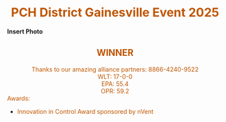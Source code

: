 <div align="center">
<h1><span style="color:#bf5700">PCH District Gainesville Event 2025</span></h1>
</div>

**Insert Photo**


<div>
<div align="center">
<h2><span style="color:#bf5700">WINNER</span></h2>
</div>
<div>
<div align="center">
<bd><span style="color:#bf5700">Thanks to our amazing alliance partners: 8866-4240-9522</span></bd>
</div>
<div>
<div align="center">
<bd><span style="color:#bf5700">WLT: 17-0-0</span></bd>
</div>
<div>
<div align="center">
<bd><span style="color:#bf5700">EPA: 55.4</span></bd>
</div>
<div>
<div align="center">
<bd><span style="color:#bf5700">OPR: 59.2</span></bd>
</div>
<div align="left">
<bd><span style="color:#bf5700">Awards:</span></bd>
</div>
</div>
<div align="left">
<bd><span style="color:#bf5700"></span></bd>
</div>
<div>
<ul><li><span style="color:#bf5700">Innovation in Control Award sponsored by nVent</span></li>
</ul> 
</div>

